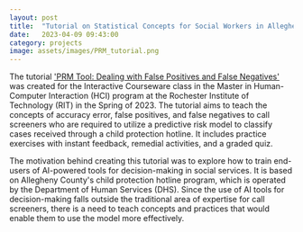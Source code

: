 ```yaml
---
layout: post
title:  "Tutorial on Statistical Concepts for Social Workers in Allegheny County"
date:   2023-04-09 09:43:00
category: projects
image: assets/images/PRM_tutorial.png
---
```


The tutorial ['PRM Tool: Dealing with False Positives and False Negatives'](https://app.cloud.scorm.com/sc/InvitationConfirmEmail?publicInvitationId=88faaa41-7350-409f-b1db-66a8a9b5a485) was created for the Interactive Courseware class in the Master in Human-Computer Interaction (HCI) program at the Rochester Institute of Technology (RIT) in the Spring of 2023. The tutorial aims to teach the concepts of accuracy error, false positives, and false negatives to call screeners who are required to utilize a predictive risk model to classify cases received through a child protection hotline. It includes practice exercises with instant feedback, remedial activities, and a graded quiz.

The motivation behind creating this tutorial was to explore how to train end-users of AI-powered tools for decision-making in social services. It is based on Allegheny County's child protection hotline program, which is operated by the Department of Human Services (DHS). Since the use of AI tools for decision-making falls outside the traditional area of expertise for call screeners, there is a need to teach concepts and practices that would enable them to use the model more effectively.
